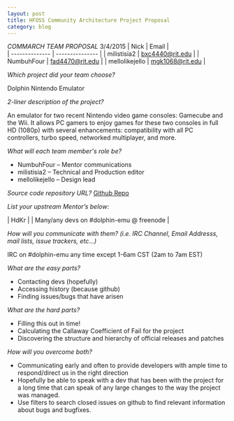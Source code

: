 ```yaml
---
layout: post
title: HFOSS Community Architecture Project Proposal
category: blog
---
```


*COMMARCH TEAM PROPOSAL*
3/4/2015
| Nick | Email |	
| -------------- | --------------- |
| milistisia2 |	bxc4440@rit.edu |
| NumbuhFour | fad4470@rit.edu |
| mellolikejello | mgk1068@rit.edu |

*Which project did your team choose?*

Dolphin Nintendo Emulator

*2-liner description of the project?*

An emulator for two recent Nintendo video game consoles: Gamecube and the Wii. It allows PC gamers to enjoy games for these two consoles in full HD (1080p) with several enhancements: compatibility with all PC controllers, turbo speed, networked multiplayer, and more.

*What will each team member's role be?*

+	NumbuhFour – Mentor communications
+	milistisia2 – Technical and Production editor
+	mellolikejello – Design lead

*Source code repository URL?*
[Github Repo](https://github.com/dolphin-emu/dolphin)

*List your upstream Mentor’s below:*

|	HdKr	|
|	Many/any devs on #dolphin-emu @ freenode	|

*How will you communicate with them? (i.e. IRC Channel, Email Addresss, mail lists, issue trackers, etc…)*

IRC on #dolphin-emu any time except 1-6am CST (2am to 7am EST)

*What are the easy parts?*

+   Contacting devs (hopefully)
+   Accessing history (because github)
+   Finding issues/bugs that have arisen
 
*What are the hard parts?*

+   Filling this out in time!
+   Calculating the Callaway Coefficient of Fail for the project
+   Discovering the structure and hierarchy of official releases and patches
 
*How will you overcome both?*

+	Communicating early and often to provide developers with ample time to respond/direct us in the right direction
+	Hopefully be able to speak with a dev that has been with the project for a long time that can speak of any large changes to the way the project was managed.
+	Use filters to search closed issues on github to find relevant information about bugs and bugfixes.
